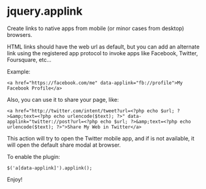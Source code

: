 jquery.applink
==============

Create links to native apps from mobile (or minor cases from desktop) browsers.

HTML links should have the web url as default, but you can add an alternate link using the registered app protocol to invoke apps like Facebook, Twitter, Foursquare, etc...

Example:

    <a href="https://facebook.com/me" data-applink="fb://profile">My Facebook Profile</a>

Also, you can use it to share your page, like:

    <a href="http://twitter.com/intent/tweet?url=<?php echo $url; ?>&amp;text=<?php echo urlencode($text); ?>" data-applink="twitter://post?url=<?php echo $url; ?>&amp;text=<?php echo urlencode($text); ?>">Share My Web in Twitter</a>

This action will try to open the Twitter mobile app, and if is not available, it will open the default share modal at browser.

To enable the plugin:

    $('a[data-applink]').applink();

Enjoy!
